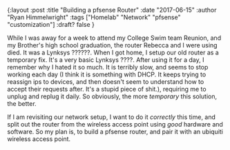 {:layout :post
:title  "Building a pfsense Router"
:date "2017-06-15"
:author "Ryan Himmelwright"
:tags ["Homelab" "Network" "pfsense" "customization"]
:draft? false
}

While I was away for a week to attend my College Swim team Reunion, and my Brother's high school graduation, the router Rebecca and I were using died. It was a Lynksys ??????. When I got home, I setup our old router as a temporary fix. It's a very basic Lynksys ????. After using it for a day, I remember why I hated it so much. It is terribly slow, and seems to stop working each day (I think it is something with DHCP. It keeps trying to reassign ips to devices, and then doesn't seem to understand how to accept their requests after. It's a stupid piece of shit.), requiring me to unplug and replug it daily. So obviously, the more *temporary* this solution, the better.

If I am revisiting our network setup, I want to do it *correctly* this time, and split out the router from the wireless access point using *good* hardware and software. So my plan is, to build a pfsense router, and pair it with an ubiquiti wireless access point.

<!-- more -->


